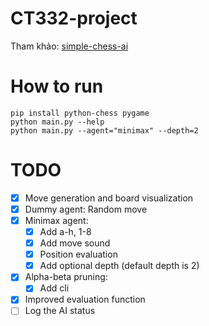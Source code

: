 # CT332-project
Tham khảo: [simple-chess-ai](https://github.com/lhartikk/simple-chess-ai)

# How to run
```
pip install python-chess pygame
python main.py --help
python main.py --agent="minimax" --depth=2
```

# TODO
- [x] Move generation and board visualization
- [x] Dummy agent: Random move
- [x] Minimax agent:
    - [x] Add a-h, 1-8
    - [x] Add move sound
    - [x] Position evaluation
    - [x] Add optional depth (default depth is 2)
- [x] Alpha-beta pruning:
    - [x] Add cli
- [x] Improved evaluation function
- [ ] Log the AI status
